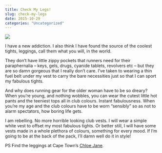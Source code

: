 ```yaml
---
title: Check My Legs!
slug: check-my-legs
date: 2015-10-29
categories: "Uncategorized"
---
```


<p><img src="https://res.cloudinary.com/dy6grlu8z/image/upload/v1558842033/vyypeacszqebqshweaz4.jpg"/></p>
<p>I have a new addiction. I also think I have found the source of the coolest tights, leggings, call them what you will, in the world.</p>
<p>They don’t have little zippy pockets that runners need for their paraphernalia – keys, gels, drugs, cyanide tablets, revolvers etc – but they are so damn gorgeous that I really don’t care. I’ve taken to wearing a thin fuel belt under my vest to carry the bare necessities just so that I can sport my fabulous tights.</p>
<p>And why does running gear for the older woman have to be so dreary? When you’re young, and nothing wobbles, you can wear the cutest little hot pants and the teeniest tops all in club colours. Instant fabulousness. When you’re my age and the club colours have to be worn “sensibly” so as not to alarm spectators, how boring life gets.</p>
<p>I am rebelling. No more horrible looking club vests. I will wear a simple white vest to offset my most fabulous tights. Or better still, I will have some vests made in a whole plethora of colours, something for every mood. If I’m going to be at the back of the pack, I’ll damn well do it in style!</p>
<p>PS Find the leggings at Cape Town’s <a href="http://chloejaneboutique.com/">Chloe Jane</a>.</p>







